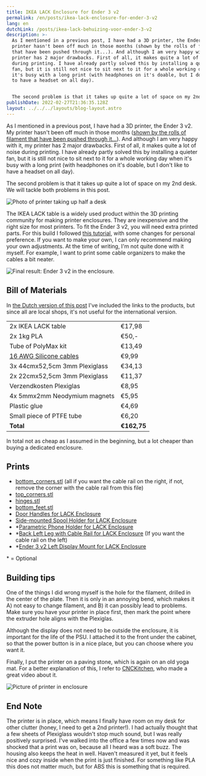 ```yaml
---
title: IKEA LACK Enclosure for Ender 3 v2
permalink: /en/posts/ikea-lack-enclosure-for-ender-3-v2
lang: en
dutchLink: /posts/ikea-lack-behuizing-voor-ender-3-v2
description: >-
  As I mentioned in a previous post, I have had a 3D printer, the Ender 3 v2. My
  printer hasn't been off much in those months (shown by the rolls of filament
  that have been pushed through it...). And although I am very happy with it, my
  printer has 2 major drawbacks. First of all, it makes quite a lot of noise
  during printing. I have already partly solved this by installing a quieter
  fan, but it is still not nice to sit next to it for a whole working day when
  it's busy with a long print (with headphones on it's doable, but I don't like
  to have a headset on all day).


  The second problem is that it takes up quite a lot of space on my 2nd desk. We will tackle both problems in this post.
publishDate: 2022-02-27T21:36:35.128Z
layout: ../../../layouts/blog-layout.astro
---
```

As I mentioned in a previous post, I have had a 3D printer, the Ender 3 v2. My printer hasn't been off much in those months ([shown by the rolls of filament that have been pushed through it...](https://res.cloudinary.com/sandergnl/image/upload/c_scale,f_auto,q_auto/v1645963067/Spools-of-Filament.jpg)). And although I am very happy with it, my printer has 2 major drawbacks. First of all, it makes quite a lot of noise during printing. I have already partly solved this by installing a quieter fan, but it is still not nice to sit next to it for a whole working day when it's busy with a long print (with headphones on it's doable, but I don't like to have a headset on all day).

The second problem is that it takes up quite a lot of space on my 2nd desk. We will tackle both problems in this post.

![Photo of printer taking up half a desk](https://res.cloudinary.com/sandergnl/image/upload/c_scale,f_auto,q_auto,w_1024/v1645962198/Printer-on-desk_lgsty6.jpg 'Somewhat old photo, it has been tweaked quite a bit in the meantime...')

The IKEA LACK table is a widely used product within the 3D printing community for making printer enclosures. They are inexpensive and the right size for most printers. To fit the Ender 3 v2, you will need extra printed parts. For this build I followed [this tutorial](https://www.lets-talk-about.tech/2020/02/3d-printing-famous-ikea-lack-enclosure.html), with some changes for personal preference. If you want to make your own, I can only recommend making your own adjustments. At the time of writing, I'm not quite done with it myself. For example, I want to print some cable organizers to make the cables a bit neater.

![Final result: Ender 3 v2 in the enclosure.](https://res.cloudinary.com/sandergnl/image/upload/c_scale,f_auto,q_auto,w_1024/v1645961636/Front-view.jpg)

## Bill of Materials

In [the Dutch version of this post](/posts/ikea-lack-behuizing-voor-ender-3-v2) I've included the links to the products, but since all are local shops, it's not useful for the international version.

|                                                                                                                                                                                                       |             |
| ----------------------------------------------------------------------------------------------------------------------------------------------------------------------------------------------------- | ----------- |
| 2x IKEA LACK table                                                                                                                                                                                    | €17,98      |
| 2x 1kg PLA                                                                                                                                                                                            | €50,-       |
| Tube of PolyMax kit                                                                                                                                                                                   | €13,49      |
| [16 AWG Silicone cables](https://www.amazon.com/Electrical-Gauge-Silicone-Cable-Black/dp/B0746HRVZP/ref=sr_1_5?keywords=16+gauge+silicone+wire&qid=1645968906&sprefix=16+gauge+si%2Caps%2C150&sr=8-5) | €9,99       |
| 3x 44cmx52,5cm 3mm Plexiglass                                                                                                                                                                         | €34,13      |
| 2x 22cmx52,5cm 3mm Plexiglass                                                                                                                                                                         | €11,37      |
| Verzendkosten Plexiglas                                                                                                                                                                               | €8,95       |
| 4x 5mmx2mm Neodymium magnets                                                                                                                                                                          | €5,95       |
| Plastic glue                                                                                                                                                                                          | €4,69       |
| Small piece of PTFE tube                                                                                                                                                                              | €6,20       |
| **Total**                                                                                                                                                                                             | **€162,75** |

In total not as cheap as I assumed in the beginning, but a lot cheaper than buying a dedicated enclosure.

## Prints

* [bottom_corners.stl](https://www.thingiverse.com/thing:3598219) (all if you want the cable rail on the right, if not, remove the corner with the cable rail from this file)
* [top_corners.stl](https://www.thingiverse.com/thing:3598219)
* [hinges.stl](https://www.thingiverse.com/thing:3598219)
* [bottom_feet.stl](https://www.thingiverse.com/thing:3598219)
* [Door Handles for LACK Enclosure](https://www.prusaprinters.org/prints/140777-door-handles-for-lack-enclosure)
* [Side-mounted Spool Holder for LACK Enclosure](https://www.prusaprinters.org/prints/136683-side-mounted-spool-holder-for-lack-enclosures)
* \*[Parametric Phone Holder for LACK Enclosure](https://www.prusaprinters.org/prints/140799-parametric-phone-holder-for-lack-enclosure)
* \*[Back Left Leg with Cable Rail for LACK Enclosure](https://www.prusaprinters.org/prints/140787-back-left-leg-with-cable-rail-for-lack-enclosure) (If you want the cable rail on the left)
* \*[Ender 3 v2 Left Display Mount for LACK Enclosure](https://www.prusaprinters.org/prints/140826-ender-3-v2-left-display-mount-for-lack-enclosure)

\* = Optional

## Building tips

One of the things I did wrong myself is the hole for the filament, drilled in the center of the plate. Then it is only in an annoying bend, which makes it A) not easy to change filament, and B) it can possibly lead to problems. Make sure you have your printer in place first, then mark the point where the extruder hole aligns with the Plexiglas.

Although the display does not need to be outside the enclosure, it is important for the life of the PSU. I attached it to the front under the cabinet, so that the power button is in a nice place, but you can choose where you want it.

Finally, I put the printer on a paving stone, which is again on an old yoga mat. For a better explanation of this, I refer to [CNCKitchen](https://www.youtube.com/watch?v=y08v6PY_7ak), who made a great video about it.

![Picture of printer in enclosure](https://res.cloudinary.com/sandergnl/image/upload/c_scale,f_auto,q_auto,w_1024/v1645961480/Inside-view.jpg)

## End Note

The printer is in place, which means I finally have room on my desk for other clutter (honey, I need to get a 2nd printer!). I had actually thought that a few sheets of Plexiglass wouldn't stop much sound, but I was really positively surprised. I've walked into the office a few times now and was shocked that a print was on, because all I heard was a soft buzz. The housing also keeps the heat in well. Haven't measured it yet, but it feels nice and cozy inside when the print is just finished. For something like PLA this does not matter much, but for ABS this is something that is required.